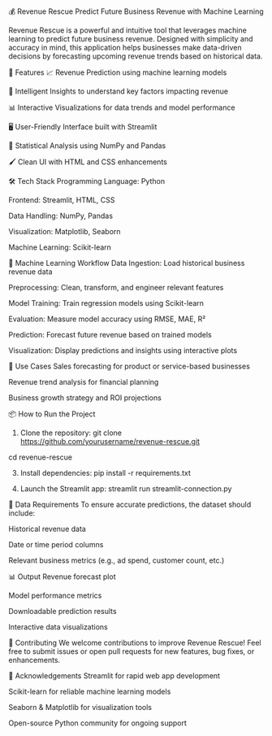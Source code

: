 💰 Revenue Rescue
Predict Future Business Revenue with Machine Learning

Revenue Rescue is a powerful and intuitive tool that leverages machine learning to predict future business revenue. Designed with simplicity and accuracy in mind, this application helps businesses make data-driven decisions by forecasting upcoming revenue trends based on historical data.

🚀 Features
📈 Revenue Prediction using machine learning models

🧠 Intelligent Insights to understand key factors impacting revenue

📊 Interactive Visualizations for data trends and model performance

🖥️ User-Friendly Interface built with Streamlit

🧮 Statistical Analysis using NumPy and Pandas

🖌️ Clean UI with HTML and CSS enhancements

🛠️ Tech Stack
Programming Language: Python

Frontend: Streamlit, HTML, CSS

Data Handling: NumPy, Pandas

Visualization: Matplotlib, Seaborn

Machine Learning: Scikit-learn

🧠 Machine Learning Workflow
Data Ingestion: Load historical business revenue data

Preprocessing: Clean, transform, and engineer relevant features

Model Training: Train regression models using Scikit-learn

Evaluation: Measure model accuracy using RMSE, MAE, R²

Prediction: Forecast future revenue based on trained models

Visualization: Display predictions and insights using interactive plots

🎯 Use Cases
Sales forecasting for product or service-based businesses

Revenue trend analysis for financial planning

Business growth strategy and ROI projections

📦 How to Run the Project
 1. Clone the repository:
 git clone https://github.com/yourusername/revenue-rescue.git

 cd revenue-rescue
 
3. Install dependencies:
    pip install -r requirements.txt

 4. Launch the Streamlit app:
 streamlit run streamlit-connection.py

📁 Data Requirements
To ensure accurate predictions, the dataset should include:

Historical revenue data

Date or time period columns

Relevant business metrics (e.g., ad spend, customer count, etc.)

📊 Output
Revenue forecast plot

Model performance metrics

Downloadable prediction results

Interactive data visualizations

🤝 Contributing
We welcome contributions to improve Revenue Rescue!
Feel free to submit issues or open pull requests for new features, bug fixes, or enhancements.


🙌 Acknowledgements
Streamlit for rapid web app development

Scikit-learn for reliable machine learning models

Seaborn & Matplotlib for visualization tools

Open-source Python community for ongoing support

